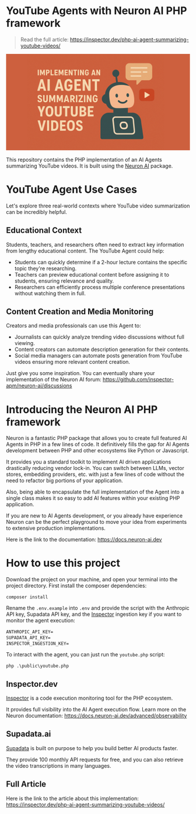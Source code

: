 # YouTube Agents with Neuron AI PHP framework

> Read the full article: https://inspector.dev/php-ai-agent-summarizing-youtube-videos/

![](youtube-php-ai-agent.png)

This repository contains the PHP implementation of an AI Agents summarizing YouTube videos.
It is built using the [Neuron AI](https://github.com/inspector-apm/neuron-ai) package.

# YouTube Agent Use Cases
Let's explore three real-world contexts where YouTube video summarization can be incredibly helpful.

## Educational Context
Students, teachers, and researchers often need to extract key information from lengthy educational content. The YouTube Agent could help:

- Students can quickly determine if a 2-hour lecture contains the specific topic they're researching.
- Teachers can preview educational content before assigning it to students, ensuring relevance and quality.
- Researchers can efficiently process multiple conference presentations without watching them in full.

## Content Creation and Media Monitoring
Creators and media professionals can use this Agent to:

- Journalists can quickly analyze trending video discussions without full viewing.
- Content creators can automate description generation for their contents.
- Social media managers can automate posts generation from YouTube videos ensuring more relevant content creation.

Just give you some inspiration. You can eventually share your implementation of the Neuron AI forum: 
https://github.com/inspector-apm/neuron-ai/discussions

# Introducing the Neuron AI PHP framework
Neuron is a fantastic PHP package that allows you to create full featured AI Agents in PHP in a few lines of code. 
It definitively fills the gap for AI Agents development between PHP and other ecosystems like Python or Javascript.

It provides you a standard toolkit to implement AI driven applications drastically reducing vendor lock-in. 
You can switch between LLMs, vector stores, embedding providers, etc. with just a few lines of code without the 
need to refactor big portions of your application.

Also, being able to encapsulate the full implementation of the Agent into a single class makes it so easy 
to add AI features within your existing PHP application.

If you are new to AI Agents development, or you already have experience Neuron can be the perfect playground 
to move your idea from experiments to extensive production implementations.

Here is the link to the documentation: https://docs.neuron-ai.dev

# How to use this project

Download the project on your machine, and open your terminal into the project directory.
First install the composer dependencies:

```
composer install
```

Rename the `.env.example` into `.env` and provide the script with the Anthropic API key, Supadata API key, 
and the [Inspector](https://inspector.dev) ingestion key if you want to monitor the agent execution:

```dotenv
ANTHROPIC_API_KEY=
SUPADATA_API_KEY=
INSPECTOR_INGESTION_KEY=
```

To interact with the agent, you can just run the `youtube.php` script:

```
php .\public\youtube.php
```

## Inspector.dev
[Inspector](https://supadata.ai) is a code execution monitoring tool for the PHP ecosystem.

It provides full visibility into the AI Agent execution flow. Learn more on the Neuron documentation:
https://docs.neuron-ai.dev/advanced/observability

## Supadata.ai
[Supadata](https://supadata.ai) is built on purpose to help you build better AI products faster.

They provide 100 monthly API requests for free, and you can also retrieve the video transcriptions in many languages.

## Full Article
Here is the link to the article about this implementation: https://inspector.dev/php-ai-agent-summarizing-youtube-videos/